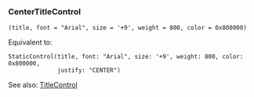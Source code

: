### CenterTitleControl

``` suneido
(title, font = "Arial", size = '+9', weight = 800, color = 0x800000)
```

Equivalent to:

``` suneido
StaticControl(title, font: "Arial", size: '+9', weight: 800, color: 0x800000,
              justify: "CENTER")
```

See also:
[TitleControl](<TitleControl.md>)